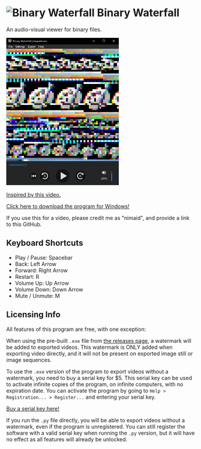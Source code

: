 # <img src="https://raw.githubusercontent.com/nimaid/binary-waterfall/main/icon.png" height="20px" alt="Binary Waterfall"/> Binary Waterfall
An audio-visual viewer for binary files.

<img src="https://raw.githubusercontent.com/nimaid/binary-waterfall/main/docs/example.png" width="300px" alt="Running the program on mspaint.exe"/>

[Inspired by this video.](https://www.youtube.com/watch?v=NFe0aGO9-TE)

[Click here to download the program for Windows!](https://github.com/nimaid/binary-waterfall/releases/latest)

If you use this for a video, please credit me as "nimaid", and provide a link to this GitHub.

## Keyboard Shortcuts
- Play / Pause: Spacebar
- Back: Left Arrow
- Forward: Right Arrow
- Restart: R
- Volume Up: Up Arrow
- Volume Down: Down Arrow
- Mute / Unmute: M

## Licensing Info
All features of this program are free, with one exception:

When using the pre-built `.exe` file from [the releases page](https://github.com/nimaid/binary-waterfall/releases), a watermark will be added to exported videos. This watermark is ONLY added when exporting video directly, and it will not be present on exported image still or image sequences.

To use the `.exe` version of the program to export videos without a watermark, you need to buy a serial key for $5. This serial key can be used to activate infinite copies of the program, on infinite computers, with no expiration date. You can activate the program by going to `Help > Registration... > Register...` and entering your serial key.

[Buy a serial key here!](https://www.patreon.com/nimaid/shop/binary-waterfall-pro-serial-key-license-69386)

If you run the `.py` file directly, you will be able to export videos without a watermark, even if the program is unregistered. You can still register the software with a valid serial key when running the `.py` version, but it will have no effect as all features will already be unlocked.